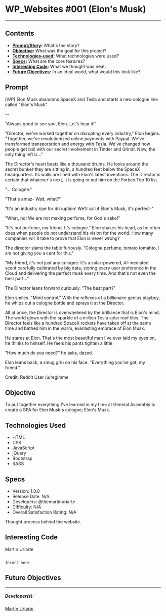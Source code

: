 # WP_Websites #001 (Elon's Musk)
---
## Contents

* **[Prompt/Story](#Prompt):** What's the story?
* **[Objective](#Objective):** What was the goal for this project?
* **[Technologies-used](#technologies-used):** What technologies were used?
* **[Specs](#specs):** What are the core features?
* **[Interesting Code](#interesting-code):** What we thought was neat.
* **[Future Objectives](#future-objectives):** In an ideal world, what would this look like?

## Prompt
[WP] Elon Musk abandons SpaceX and Tesla and starts a new cologne line called "Elon's Musk"

--

"Always good to see you, Elon. Let's hear it!"

"Director, we've worked together on disrupting every industry," Elon begins. "Together, we've revolutionized online payments with Paypal. We've transformed transportation and energy with Tesla. We've changed how people get laid with our secret involvement in Tinder and Grindr. Now, the only thing left is..."

The Director's heart beats like a thousand drums. He looks around the secret bunker they are sitting in, a hundred feet below the SpaceX headquarters. Its walls are lined with Elon's latest inventions. The Director is certain that whatever's next, it is going to put him on the Forbes Top 10 list.

"... Cologne."

"That's amaz- Wait, what?"

"It's an industry ripe for disruption! We'll call it Elon's Musk, it's perfect-"

"What, no! We are not making perfume, for God's sake!"

"It's not perfume, my friend. It's cologne." Elon shakes his head, as he often does when people do not understand his vision for the world. How many companies will it take to prove that Elon is never wrong?

The director slams the table furiously. "Cologne perfume, tomato tomahto. I am not giving you a cent for this."

"My friend, it's not just any cologne. It's a solar-powered, AI-mediated scent carefully calibrated by big data, storing every user preference in the Cloud and delivering the perfect musk every time. And that's not even the best part..."

The Director leans forward curiously. "The best part?"

Elon smiles. "Mind control." With the reflexes of a billionaire genius playboy, he whips out a cologne bottle and sprays it at the Director.

All at once, the Director is overwhelmed by the brilliance that is Elon's mind. The world glows with the sparkle of a million Tesla solar roof tiles. The Director feels like a hundred SpaceX rockets have taken off at the same time and bathed him in the warm, everlasting embrace of Elon Musk.

He stares at Elon. That's the most beautiful man I've ever laid my eyes on, he thinks to himself. He feels his pants tighten a little.

"How much do you need?" he asks, dazed.

Elon leans back, a smug grin on his face. "Everything you've got, my friend."


Credit: Reddit User /u/regimme


## Objective

To put together everything I've learned in my time at General Assembly to create a SPA for Elon Musk's cologne; Elon's Musk.

## Technologies Used

* HTML
* CSS
* JavaScript
* jQuery
* Bootstrap
* SASS

## Specs

* Version: 1.0.0
* Release Date: N/A
* Developers: @themartinuriarte
* Difficulty: N/A
* Overall Satisfaction Rating: N/A

Thought process behind the website.

## Interesting Code

Martin Uriarte

```

Insert here

```

## Future Objectives

<!-- * Cleaner code
* Push up to Heroku
* Login Page
* Signup Page
* User Profiles
* More technologies
* Comments to Solutions
* Related Links -->

---

##### Developer(s):

<a href="http://www.github.com/TheMartinUriarte">Martin Uriarte</a>
